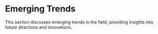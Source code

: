 # Emerging Trends
This section discusses emerging trends in the field, providing insights into future directions and innovations.
